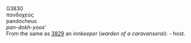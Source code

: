 G3830  
πανδοχεύς  
pandocheus  
*pan-dokh-yoos‘*  
From the same as [3829](g3829) an *innkeeper* (*warden* *of* *a*
*caravanserai*): - host.  
